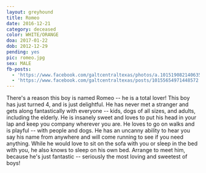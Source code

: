 ```yaml
---
layout: greyhound
title: Romeo
date: 2016-12-21
category: deceased
color: WHITE/ORANGE
doa: 2017-01-22
dob: 2012-12-29
pending: yes
pic: romeo.jpg
sex: MALE
fb-posts:
  - 'https://www.facebook.com/galtcentraltexas/photos/a.10151908214063572.1073741835.100961113571/10155629104488572/?type=3'
  - 'https://www.facebook.com/galtcentraltexas/posts/10155654971448572'
---
```


There's a reason this boy is named Romeo -- he is a total lover!  This boy has just turned 4, and is just delightful.  He has never met a stranger and gets along fantastically with everyone -- kids, dogs of all sizes, and adults, including the elderly.  He is insanely sweet and loves to put his head in your lap and keep you company wherever you are.  He loves to go on walks and is playful -- with people and dogs.  He has an uncanny ability to hear you say his name from anywhere and will come running to see if you need anything.  While he would love to sit on the sofa with you or sleep in the bed with you, he also knows to sleep on his own bed.  Arrange to meet him, because he's just fantastic -- seriously the most loving and sweetest of boys!
